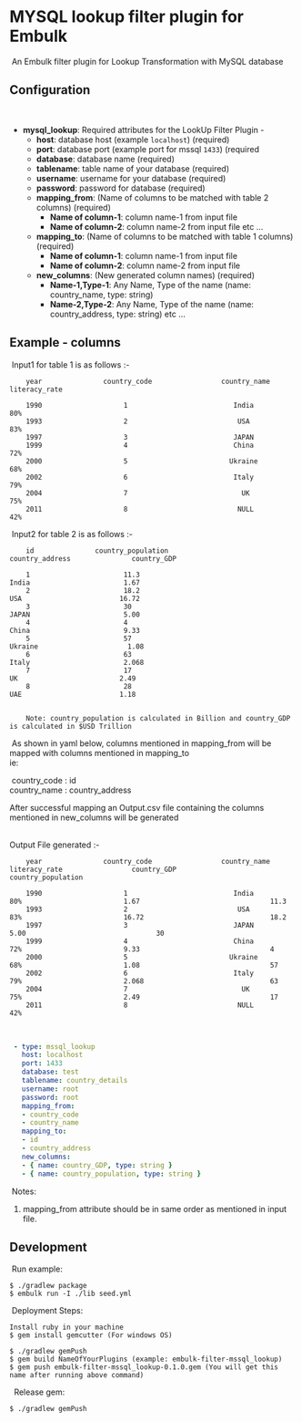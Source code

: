 # MYSQL lookup filter plugin for Embulk
​
An Embulk filter plugin for Lookup Transformation with MySQL database
​
## Configuration
​
- **mysql_lookup**: Required attributes for the LookUp Filter Plugin -
    - **host**: database host (example `localhost`) (required)
    - **port**: database port (example port for mssql `1433`) (required
    - **database**: database name (required)
    - **tablename**: table name of your database (required)
    - **username**: username for your database (required)
    - **password**: password for database (required)
    - **mapping_from**: (Name of columns to be matched with table 2 columns) (required)
        - **Name of column-1**: column name-1 from input file
        - **Name of column-2**: column name-2 from input file etc ...
    - **mapping_to**:   (Name of columns to be matched with table 1 columns) (required)
        - **Name of column-1**: column name-1 from input file
        - **Name of column-2**: column name-2 from input file
    - **new_columns**:   (New generated column names) (required)
        - **Name-1,Type-1**: Any Name, Type of the name (name: country_name, type: string)
        - **Name-2,Type-2**: Any Name, Type of the name (name: country_address, type: string) etc ...
## Example - columns
​
Input1 for table 1 is as follows :-
​
```
    year               country_code                 country_name            literacy_rate
    
    1990                    1                          India                       80%
    1993                    2                           USA                        83%
    1997                    3                          JAPAN                        
    1999                    4                          China                       72%
    2000                    5                         Ukraine                      68%
    2002                    6                          Italy                       79%
    2004                    7                            UK                        75%
    2011                    8                           NULL                       42%
```
​
Input2 for table 2 is as follows :-
​
```
    id               country_population                        country_address               country_GDP
    
    1                       11.3                                    India                       1.67
    2                       18.2                                     USA                        16.72
    3                       30                                      JAPAN                       5.00
    4                       4                                       China                       9.33
    5                       57                                     Ukraine                      1.08
    6                       63                                      Italy                       2.068
    7                       17                                       UK                         2.49
    8                       28                                       UAE                        1.18                            
    
    
    Note: country_population is calculated in Billion and country_GDP is calculated in $USD Trillion
```
​
As shown in yaml below, columns mentioned in mapping_from will be mapped with columns mentioned in mapping_to      
ie:

​
country_code : id                       
country_name : country_address 

After successful mapping an Output.csv file containing the columns mentioned in new_columns will be generated              
​
​

Output File generated :-
​
```
    year               country_code                 country_name              literacy_rate                 country_GDP                   country_population
    
    1990                    1                          India                       80%                         1.67                                11.3
    1993                    2                           USA                        83%                         16.72                               18.2
    1997                    3                          JAPAN                                                   5.00                                30
    1999                    4                          China                       72%                         9.33                                4
    2000                    5                         Ukraine                      68%                         1.08                                57
    2002                    6                          Italy                       79%                         2.068                               63
    2004                    7                            UK                        75%                         2.49                                17
    2011                    8                           NULL                       42%                                                         
```
​
​
​
```yaml
 - type: mssql_lookup
   host: localhost
   port: 1433
   database: test
   tablename: country_details
   username: root
   password: root
   mapping_from:
   - country_code
   - country_name
   mapping_to:
   - id
   - country_address
   new_columns:
   - { name: country_GDP, type: string }
   - { name: country_population, type: string }
```
​
Notes:
1. mapping_from attribute should be in same order as mentioned in input file.
   ​
## Development
​
Run example:
​
```
$ ./gradlew package
$ embulk run -I ./lib seed.yml
```
​
Deployment Steps:
​
```
Install ruby in your machine
$ gem install gemcutter (For windows OS)
​
$ ./gradlew gemPush
$ gem build NameOfYourPlugins (example: embulk-filter-mssql_lookup)
$ gem push embulk-filter-mssql_lookup-0.1.0.gem (You will get this name after running above command)
```
​
​
Release gem:
​
```
$ ./gradlew gemPush
```